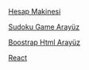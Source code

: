 [Hesap Makinesi](https://ograsyilmaz.github.io/ApyEducation/hesapmakinesi/index.html)

[Sudoku Game Arayüz](https://ograsyilmaz.github.io/ApyEducation/sudokuArayuzu/index.html)

[Boostrap Html Arayüz](https://ograsyilmaz.github.io/ApyEducation/Boostrap)

[React](https://github.com/ograsyilmaz/ApyEducation/tree/main/React/heat)